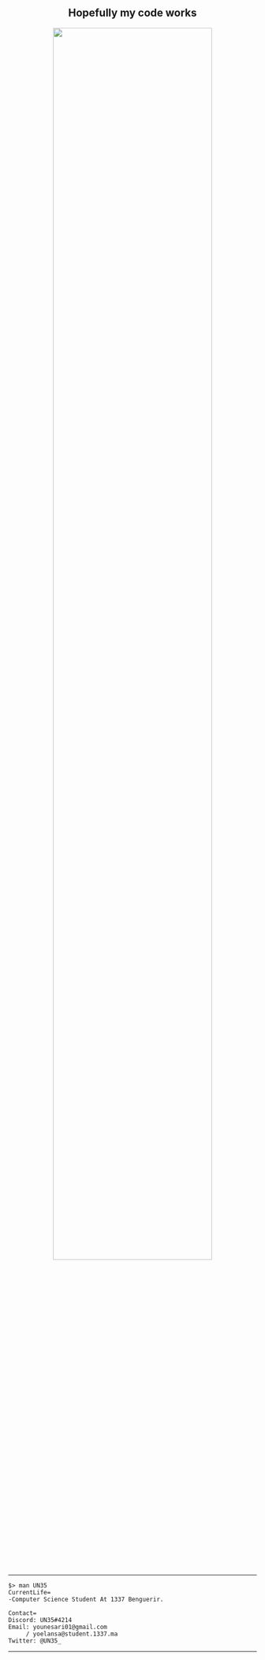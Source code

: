 <div align="center">
          <h2>Hopefully my code works</h2>
          <img width="80%" src="https://media.giphy.com/media/RbDKaczqWovIugyJmW/giphy.gif">
</div>

---

```
$> man UN35
CurrentLife=
-Computer Science Student At 1337 Benguerir.

Contact=
Discord: UN35#4214
Email: younesari01@gmail.com
     / yoelansa@student.1337.ma
Twitter: @UN35_
```
---
<!--
```./1337_CURSUS CARD```
<div align="center">

[![yoelansa's 42 stats](https://badge42.vercel.app/api/v2/cldhgkdh900640gl92a3fc4ga/stats?cursusId=21&coalitionId=79)](https://github.com/JaeSeoKim/badge42)

</div>

---
-->

